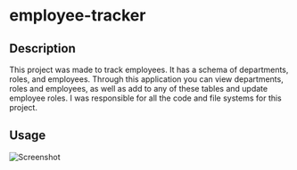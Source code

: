 # employee-tracker

## Description
This project was made to track employees. It has a schema of departments, roles, and employees. Through this application you can view departments, roles and employees, as well as add to any of these tables and update employee roles. I was responsible for all the code and file systems for this project.

## Usage
![Screenshot](../Assets/Screenshot.png)
